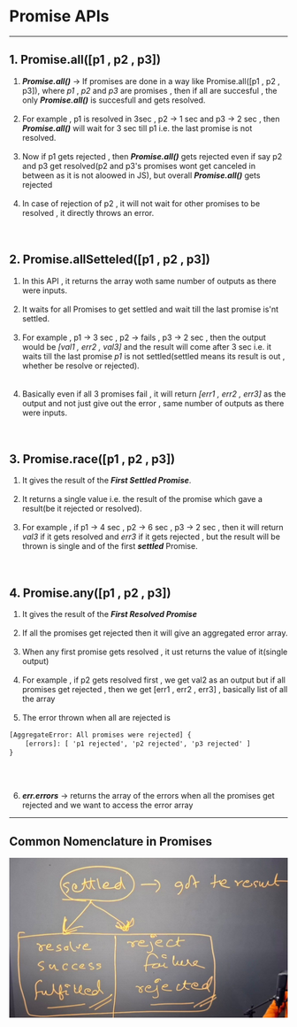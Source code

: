 # Promise APIs
---
## 1. Promise.all([p1 , p2 , p3])
1. ***Promise.all()*** -> If promises are done in a way like Promise.all([p1 , p2 , p3]), where *p1* , *p2* and *p3* are promises , then if all are succesful , the only ***Promise.all()*** is succesfull and gets resolved.<br><br>
2. For example , p1 is resolved in 3sec , p2 -> 1 sec and p3 -> 2 sec , then ***Promise.all()*** will wait for 3 sec till p1 i.e. the last promise is not resolved.<br><br>
3. Now if p1 gets rejected , then ***Promise.all()*** gets rejected even if say p2 and p3 get resolved(p2 and p3's promises wont get canceled in between as it is not aloowed in JS), but overall ***Promise.all()*** gets rejected<br><br>
4. In case of rejection of p2 , it will not wait for other promises to be resolved , it directly throws an error.<br><br><br>

## 2. Promise.allSetteled([p1 , p2 , p3])

1. In this API , it returns the array woth same number of outputs as there were inputs.<br><br>
2. It waits for all Promises to get settled and wait till the last promise is'nt settled.<br><br>
3. For example , p1 -> 3 sec , p2 -> fails , p3 -> 2 sec , then the output would be *[val1 , err2 , val3]* and the result will come after 3 sec i.e. it waits till the last promise *p1* is not settled(settled means its result is out , whether be resolve or rejected).<br><br><br>
4. Basically even if all 3 promises fail , it will return *[err1 , err2 , err3]* as the output and not just give out the error , same number of outputs as there were inputs.<br><br><br>

## 3. Promise.race([p1 , p2 , p3])

1. It gives the result of the ***First Settled Promise***.<br><br>
2. It returns a single value i.e. the result of the promise which gave a result(be it rejected or resolved). <br><br>
3. For example , if p1 -> 4 sec , p2 -> 6 sec , p3 -> 2 sec , then it will return *val3* if it gets resolved and *err3* if it gets rejected , but the result will be thrown is single and of the first ***settled*** Promise.<br><br><br>

## 4. Promise.any([p1 , p2 , p3])

1. It gives the result of the ***First Resolved Promise***<br><br>
2. If all the promises get rejected then it will give an aggregated error array.<br><br>
3. When any first promise gets resolved , it ust returns the value of it(single output)<br><br>
4. For example , if p2 gets resolved first , we get val2 as an output but if all promises get rejected , then we get [err1 , err2 , err3] , basically list of all the array<br><br>
5. The error thrown when all are rejected is 
``` 
[AggregateError: All promises were rejected] {
    [errors]: [ 'p1 rejected', 'p2 rejected', 'p3 rejected' ]
}
```
<br><br>

6. ***err.errors*** -> returns the array of the errors when all the promises get rejected and we want to access the error array

---

## Common Nomenclature in Promises

![Promise naming](https://github.com/mudits02/Javascript-Essentials/blob/master/Images/photo1720875564.jpeg)

